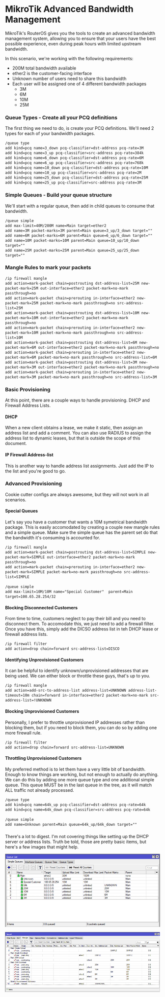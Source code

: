# MikroTik Advanced Bandwidth Management
MikroTik's RouterOS gives you the tools to create an advanced bandwidth management system, allowing you to ensure that your users have the best possible experience, even during peak hours with limited upstream bandwidth.

In this scenario, we're working with the following requirements:

* 200M total bandwidth available 
* ether2 is the customer-facing interface
* Unknown number of users need to share this bandwidth
* Each user will be assigned one of 4 different bandwidth packages
  * 3M
  * 6M
  * 10M
  * 25M

### Queue Types - Create all your PCQ definitions

The first thing we need to do, is create your PCQ definitions.  We'll need 2 types for each of your bandwidth packages.

```
/queue type
add kind=pcq name=3_down pcq-classifier=dst-address pcq-rate=3M
add kind=pcq name=3_up pcq-classifier=src-address pcq-rate=384k
add kind=pcq name=6_down pcq-classifier=dst-address pcq-rate=6M
add kind=pcq name=6_up pcq-classifier=src-address pcq-rate=768k
add kind=pcq name=10_down pcq-classifier=dst-address pcq-rate=10M
add kind=pcq name=10_up pcq-classifier=src-address pcq-rate=2M
add kind=pcq name=25_down pcq-classifier=dst-address pcq-rate=25M
add kind=pcq name=25_up pcq-classifier=src-address pcq-rate=3M
```

### Simple Queues - Build your queue structure

We'll start with a regular queue, then add in child queues to consume that bandwidth.

```
/queue simple
add max-limit=40M/200M name=Main target=ether2
add name=3M packet-marks=3M parent=Main queue=3_up/3_down target=""
add name=6M packet-marks=6M parent=Main queue=6_up/6_down target=""
add name=10M packet-marks=10M parent=Main queue=10_up/10_down target=""
add name=25M packet-marks=25M parent=Main queue=25_up/25_down target=""
```

### Mangle Rules to mark your packets

```
/ip firewall mangle
add action=mark-packet chain=postrouting dst-address-list=25M new-packet-mark=25M out-interface=ether2 packet-mark=no-mark passthrough=no
add action=mark-packet chain=prerouting in-interface=ether2 new-packet-mark=25M packet-mark=no-mark passthrough=no src-address-list=25M
add action=mark-packet chain=postrouting dst-address-list=10M new-packet-mark=10M out-interface=ether2 packet-mark=no-mark passthrough=no
add action=mark-packet chain=prerouting in-interface=ether2 new-packet-mark=10M packet-mark=no-mark passthrough=no src-address-list=10M
add action=mark-packet chain=postrouting dst-address-list=6M new-packet-mark=6M out-interface=ether2 packet-mark=no-mark passthrough=no
add action=mark-packet chain=prerouting in-interface=ether2 new-packet-mark=6M packet-mark=no-mark passthrough=no src-address-list=6M
add action=mark-packet chain=postrouting dst-address-list=3M new-packet-mark=3M out-interface=ether2 packet-mark=no-mark passthrough=no
add action=mark-packet chain=prerouting in-interface=ether2 new-packet-mark=3M packet-mark=no-mark passthrough=no src-address-list=3M
```

### Basic Provisioning

At this point, there are a couple ways to handle provisioning.  DHCP and Firewall Address Lists.

#### DHCP

When a new client obtains a lease, we make it static, then assign an address list and add a comment.  You can also use RADIUS to assign the address list to dynamic leases, but that is outside the scope of this document.

#### IP Firewall Address-list

This is another way to handle address list assignments.  Just add the IP to the list and you're good to go.


### Advanced Provisioning

Cookie cutter configs are always awesome, but they will not work in all scenarios.


#### Special Queues

Let's say you have a customer that wants a 10M symetrical bandwidth package.  This is easily accomodated by creating a couple new mangle rules and a simple queue.  Make sure the simple queue has the parent set do that the bandwidth it's consuming is accounted for.

```
/ip firewall mangle
add action=mark-packet chain=postrouting dst-address-list=SIMPLE new-packet-mark=SIMPLE out-interface=ether2 packet-mark=no-mark passthrough=no
add action=mark-packet chain=prerouting in-interface=ether2 new-packet-mark=SIMPLE packet-mark=no-mark passthrough=no src-address-list=SIMPLE

/queue simple
add max-limit=10M/10M name="Special Customer"  parent=Main target=100.65.28.254/32
```

#### Blocking Disconnected Customers

From time to time, customers neglect to pay their bill and you need to disconnect them.  To accomodate this, we just need to add a firewall filter.  Once you have this, simply add the DICSO address list in teh DHCP lease or firewall address lists.

```
/ip firewall filter
add action=drop chain=forward src-address-list=DISCO
``` 

#### Identifying Unprovisioned Customers

It can be helpful to identify unknown/unprovisioned addresses that are being used.  We can either block or throttle these guys, that's up to you.

```
/ip firewall mangle
add action=add-src-to-address-list address-list=UNKNOWN address-list-timeout=10m chain=forward in-interface=ether2 packet-mark=no-mark src-address-list=!UNKNOWN
```

#### Blocking Unprovisioned Customers

Personally, I prefer to throttle unprovisioned IP addresses rather than blocking them, but if you need to block them, you can do so by adding one more firewall rule.

```
/ip firewall filter
add action=drop chain=forward src-address-list=UNKNOWN
```


#### Throttling Unprovisioned Customers

My preferred method is to let them have a very little bit of bandwidth.  Enough to know things are working, but not enough to actually do anything.  We can do this by adding one more queue type and one additional simple queue.  This queue MUST be in the last queue in the tree, as it will match ALL traffic not already processed.

```
/queue type
add kind=pcq name=64k_up pcq-classifier=dst-address pcq-rate=64k
add kind=pcq name=64k_down pcq-classifier=src-address pcq-rate=64k

/queue simple
add name=Unknown parent=Main queue=64k_up/64k_down target=""
```

###

There's a lot to digest.  I'm not covering things like setting up the DHCP server or address lists.  Truth be told, those are pretty basic items, but here's a few images that might help.

![queues](images/queue-simple.png)

![mangle](images/firewall-mangle.png)

